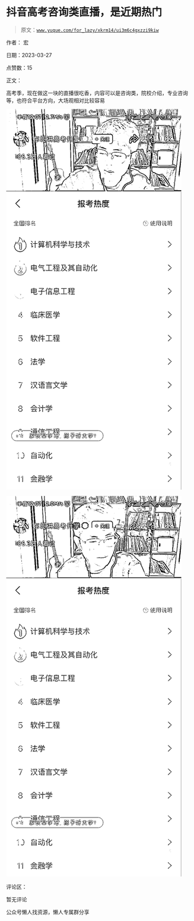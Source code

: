 # 抖音高考咨询类直播，是近期热门

> 原文：[`www.yuque.com/for_lazy/xkrm14/ui3m6c4gxzzi9kiw`](https://www.yuque.com/for_lazy/xkrm14/ui3m6c4gxzzi9kiw)



作者： 宏



日期：2023-03-27



点赞数：15



正文：



高考季，现在做这一块的直播很吃香，内容可以是咨询类，院校介绍，专业咨询等，也符合平台方向，大场观相对比较容易



![](img/5bedaea830d46cb394a2aac50c6d7e69.png)  

![](img/3fb429c7b9e3d18d95667d0fdf3f3fce.png)  

评论区：



暂无评论



公众号懒人找资源，懒人专属群分享

</ne-p></ne-p>